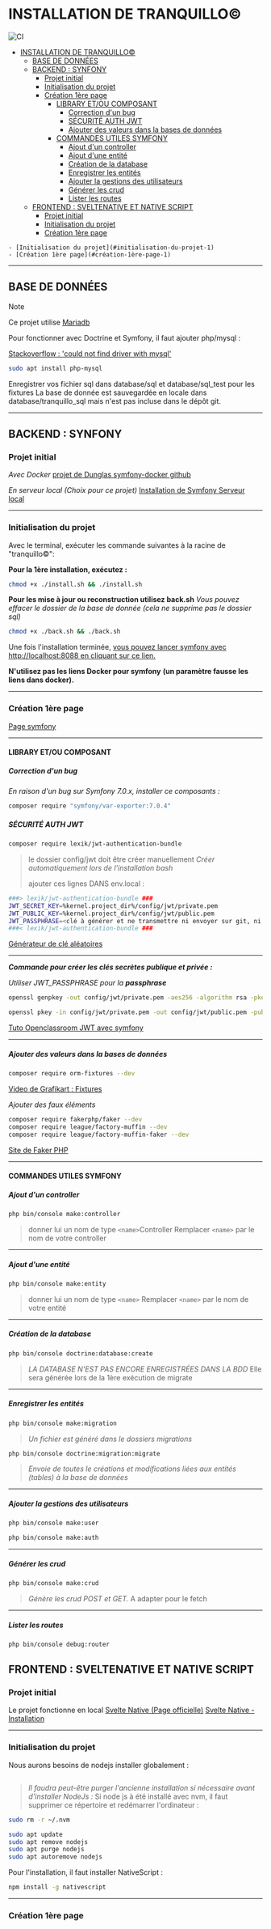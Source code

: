 # INSTALLATION DE TRANQUILLO&copy;

![CI](https://github.com/dunglas/symfony-docker/workflows/CI/badge.svg)

<!-- TOC -->

- [INSTALLATION DE TRANQUILLO&copy;](#installation-de-tranquillo)
  - [BASE DE DONNÉES](#base-de-données)
  - [BACKEND : SYNFONY](#backend--synfony)
    - [Projet initial](#projet-initial)
    - [Initialisation du projet](#initialisation-du-projet)
    - [Création 1ère page](#création-1ère-page)
      - [LIBRARY ET/OU COMPOSANT](#library-etou-composant)
        - [Correction d'un bug](#correction-dun-bug)
        - [SÉCURITÉ AUTH JWT](#sécurité-auth-jwt)
        - [Ajouter des valeurs dans la bases de données](#ajouter-des-valeurs-dans-la-bases-de-données)
      - [COMMANDES UTILES SYMFONY](#commandes-utiles-symfony)
        - [Ajout d'un controller](#ajout-dun-controller)
        - [Ajout d'une entité](#ajout-dune-entité)
        - [Création de la database](#création-de-la-database)
        - [Enregistrer les entités](#enregistrer-les-entités)
        - [Ajouter la gestions des utilisateurs](#ajouter-la-gestions-des-utilisateurs)
        - [Générer les crud](#générer-les-crud)
        - [Lister les routes](#lister-les-routes)
  - [FRONTEND : SVELTENATIVE ET NATIVE SCRIPT](#frontend--sveltenative-et-native-script)
    - [Projet initial](#projet-initial-1)
    - [Initialisation du projet](#initialisation-du-projet-1)
    - [Création 1ère page](#création-1ère-page-1)

<!-- /TOC -->

    - [Initialisation du projet](#initialisation-du-projet-1)
    - [Création 1ère page](#création-1ère-page-1)

<!-- /TOC -->

---

## BASE DE DONNÉES

> [!NOTE]
>
> Ce projet utilise [Mariadb](https://mariadb.org/)
>
> Pour fonctionner avec Doctrine et Symfony, il faut ajouter php/mysql :
>
> [Stackoverflow : 'could not find driver with mysql'](https://stackoverflow.com/questions/43263649/symfony-an-exception-occured-in-driver-could-not-find-driver-with-mysql#answers-header)

```bash
sudo apt install php-mysql
```

Enregistrer vos fichier sql dans database/sql et database/sql_test pour les fixtures
La base de donnée est sauvegardée en locale dans database/tranquillo_sql mais n'est pas incluse dans le dépôt git.

---

## BACKEND : SYNFONY

### Projet initial

_Avec Docker_
[projet de Dunglas symfony-docker github](https://github.com/dunglas/symfony-docker/)

_En serveur local (Choix pour ce projet)_
[Installation de Symfony Serveur local](https://grafikart.fr/tutoriels/installation-symfony-2180)

---

### Initialisation du projet

Avec le terminal, exécuter les commande suivantes à la racine de "tranquillo&copy;":

**Pour la 1ère installation, exécutez :**

```bash
chmod +x ./install.sh && ./install.sh
```

**Pour les mise à jour ou reconstruction utilisez back.sh**
_Vous pouvez effacer le dossier de la base de donnée_
_(cela ne supprime pas le dossier sql)_

```bash
chmod +x ./back.sh && ./back.sh
```

Une fois l'installation terminée, [vous pouvez lancer symfony avec http://localhost:8088 en cliquant sur ce lien.](http://localhost:8088)

**N'utilisez pas les liens Docker pour symfony**
**(un paramètre fausse les liens dans docker).**

---

### Création 1ère page

[Page symfony](https://symfony.com/doc/current/page_creation.html)

---

#### LIBRARY ET/OU COMPOSANT

##### Correction d'un bug

_En raison d'un bug sur Symfony 7.0.x, installer ce composants :_

```bash
composer require "symfony/var-exporter:7.0.4"
```

##### SÉCURITÉ AUTH JWT

```bash
composer require lexik/jwt-authentication-bundle
```

> le dossier config/jwt doit être créer manuellement
> _Créer automatiquement lors de l'installation bash_
>
> ajouter ces lignes DANS env.local :

```bash
###> lexik/jwt-authentication-bundle ###
JWT_SECRET_KEY=%kernel.project_dir%/config/jwt/private.pem
JWT_PUBLIC_KEY=%kernel.project_dir%/config/jwt/public.pem
JWT_PASSPHRASE=<clé à générer et ne transmettre ni envoyer sur git, ni sur quelconque dépôt distant>
###< lexik/jwt-authentication-bundle ###
```

[Générateur de clé aléatoires](https://pwpush.com/fr/pages/generate_key)

---

**_Commande pour créer les clés secrètes publique et privée :_**

_Utiliser JWT_PASSPHRASE pour la **passphrase**_

```bash
openssl genpkey -out config/jwt/private.pem -aes256 -algorithm rsa -pkeyopt rsa_keygen_bits:4096
```

```bash
openssl pkey -in config/jwt/private.pem -out config/jwt/public.pem -pubout
```

[Tuto Openclassroom JWT avec symfony](https://openclassrooms.com/fr/courses/7709361-construisez-une-api-rest-avec-symfony/7795148-authentifiez-et-autorisez-les-utilisateurs-de-l-api-avec-jwt#/id/r-7795140)

---

##### Ajouter des valeurs dans la bases de données

```bash
composer require orm-fixtures --dev
```

[Video de Grafikart : Fixtures](https://grafikart.fr/tutoriels/symfony-fixtures-2198)

_Ajouter des faux éléments_

```bash
composer require fakerphp/faker --dev
composer require league/factory-muffin --dev
composer require league/factory-muffin-faker --dev
```

[Site de Faker PHP](https://fakerphp.github.io/)

---

#### COMMANDES UTILES SYMFONY

##### Ajout d'un controller

```bash
php bin/console make:controller
```

> donner lui un nom de type `<name>`Controller
> Remplacer `<name>` par le nom de votre controller

---

##### Ajout d'une entité

```bash
php bin/console make:entity
```

> donner lui un nom de type `<name>`
> Remplacer `<name>` par le nom de votre entité

---

##### Création de la database

```bash
php bin/console doctrine:database:create
```

> _LA DATABASE N'EST PAS ENCORE ENREGISTRÉES DANS LA BDD_
> Elle sera générée lors de la 1ère exécution de migrate

---

##### Enregistrer les entités

```bash
php bin/console make:migration
```

> _Un fichier est généré dans le dossiers migrations_

```bash
php bin/console doctrine:migration:migrate
```

> _Envoie de toutes le créations et modifications liées aux entités (tables) à la base de données_

---

##### Ajouter la gestions des utilisateurs

```bash
php bin/console make:user
```

```bash
php bin/console make:auth
```

---

##### Générer les crud

```bash
php bin/console make:crud
```

> _Génère les crud POST et GET._
> A adapter pour le fetch

---

##### Lister les routes

```bash
php bin/console debug:router
```

## FRONTEND : SVELTENATIVE ET NATIVE SCRIPT

### Projet initial

Le projet fonctionne en local
[Svelte Native (Page officielle)](https://svelte-native.technology/)
[Svelte Native - Installation](https://svelte-native.technology/blog/svelte-native-quick-start)

---

### Initialisation du projet

Nous aurons besoins de nodejs installer globalement :

```bash

```

> _Il faudra peut-être purger l'ancienne installation si nécessaire avant d'installer NodeJs :_
> Si node js à été installé avec nvm, il faut supprimer ce répertoire et redémarrer l'ordinateur :

```bash
sudo rm -r ~/.nvm
```

```bash
sudo apt update
sudo apt remove nodejs
sudo apt purge nodejs
sudo apt autoremove nodejs
```

Pour l'installation, il faut installer NativeScript :

```bash
npm install -g nativescript
```

---

### Création 1ère page
